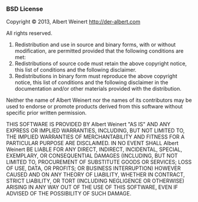 ### BSD License

Copyright &copy; 2013, Albert Weinert http://der-albert.com

All rights reserved.

1. Redistribution and use in source and binary forms, with or without modification, are permitted provided that the following conditions are met: 
2. Redistributions of source code must retain the above copyright notice, this list of conditions and the following disclaimer.
3. Redistributions in binary form must reproduce the above copyright notice, this list of conditions and the following disclaimer in the documentation and/or other materials provided with the distribution.

Neither the name of Albert Weinert nor the names of its contributors may be used to endorse or promote products derived from this software without specific prior written permission.

THIS SOFTWARE IS PROVIDED BY Albert Weinert "AS IS" AND ANY EXPRESS OR IMPLIED WARRANTIES, INCLUDING, BUT NOT LIMITED TO, THE IMPLIED WARRANTIES OF MERCHANTABILITY AND FITNESS FOR A PARTICULAR PURPOSE ARE DISCLAIMED. IN NO EVENT SHALL Albert Weinert BE LIABLE FOR ANY DIRECT, INDIRECT, INCIDENTAL, SPECIAL, EXEMPLARY, OR CONSEQUENTIAL DAMAGES (INCLUDING, BUT NOT LIMITED TO, PROCUREMENT OF SUBSTITUTE GOODS OR SERVICES; LOSS OF USE, DATA, OR PROFITS; OR BUSINESS INTERRUPTION) HOWEVER CAUSED AND ON ANY THEORY OF LIABILITY, WHETHER IN CONTRACT, STRICT LIABILITY, OR TORT (INCLUDING NEGLIGENCE OR OTHERWISE) ARISING IN ANY WAY OUT OF THE USE OF THIS SOFTWARE, EVEN IF ADVISED OF THE POSSIBILITY OF SUCH DAMAGE.